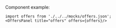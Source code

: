 Component example:

```
import offers from './../../mocks/offers.json';
<OffersPanel title="offers" offers={offers}/>
```
